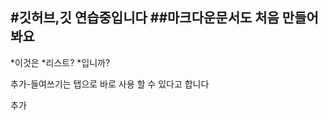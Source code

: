 #깃허브,깃 연습중입니다
##마크다운문서도 처음 만들어봐요
---------------
*이것은
*리스트?
*입니까?


추가-들여쓰기는
    탭으로 바로 사용 할 수 있다고 합니다 

$$$$$$$$추가